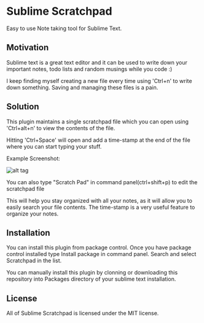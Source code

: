 # Sublime Scratchpad

Easy to use Note taking tool for Sublime Text.

## Motivation

Sublime text is a great text editor and it can be used to write down your important notes, todo lists and random musings while you code :)

I keep finding myself creating a new file every time using 'Ctrl+n' to write down something. Saving and managing these files is a pain.

## Solution

This plugin maintains a single scratchpad file which you can open using 'Ctrl+alt+n' to view the contents of the file.

Hitting 'Ctrl+Space' will open and add a time-stamp at the end of the file where you can start typing your stuff.

Example Screenshot:

![alt tag](https://cloud.githubusercontent.com/assets/1129363/7337007/6ce6d3ba-ec0f-11e4-9aa3-b4b0906537c0.png)



You can also type "Scratch Pad" in command panel(ctrl+shift+p) to edit the scratchpad file

This will help you stay organized with all your notes, as it will allow you to easily search your file contents. The time-stamp is a very useful feature to organize your notes.

## Installation

You can install this plugin from package control. Once you have package control installed type
Install package in command panel. Search and select Scratchpad in the list.

You can manually install this plugin by clonning or downloading this repository into Packages directory of your sublime text installation.


## License

All of Sublime Scratchpad is licensed under the MIT license.

